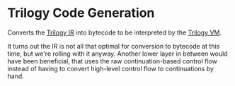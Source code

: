 # Trilogy Code Generation

Converts the [Trilogy IR](../trilogy-ir/) into bytecode to be interpreted by the
[Trilogy VM](../trilogy-vm/).

It turns out the IR is not all that optimal for conversion to bytecode at this time,
but we're rolling with it anyway. Another lower layer in between would have been
beneficial, that uses the raw continuation-based control flow instead of having to
convert high-level control flow to continuations by hand.
